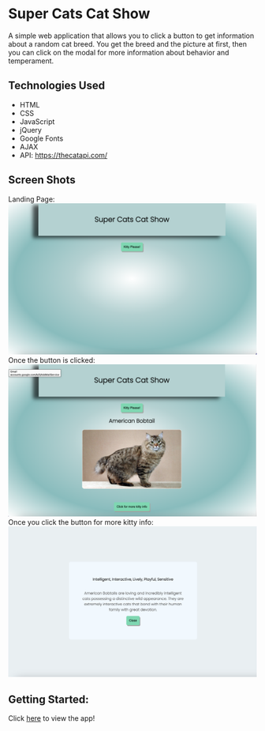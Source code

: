 # Super Cats Cat Show

A simple web application that allows you to click a button to get information about a random cat breed.  You get the breed and the picture at first, then you can click on the modal for more information about behavior and temperament. 

## Technologies Used
- HTML
- CSS
- JavaScript
- jQuery
- Google Fonts
- AJAX
- API: https://thecatapi.com/

## Screen Shots
Landing Page:
![Landing page](pictures-for-readme/Screen%20Shot%202022-08-27%20at%207.53.53%20PM.png)
Once the button is clicked:
![Picture of a cat](pictures-for-readme/Screen%20Shot%202022-08-27%20at%207.54.22%20PM.png)
Once you click the button for more kitty info:
![modal of more kitty info](pictures-for-readme/Screen%20Shot%202022-08-27%20at%207.54.31%20PM.png)

## Getting Started:
Click [here](https://kellynelson13.github.io/Cat-App/) to view the app!
